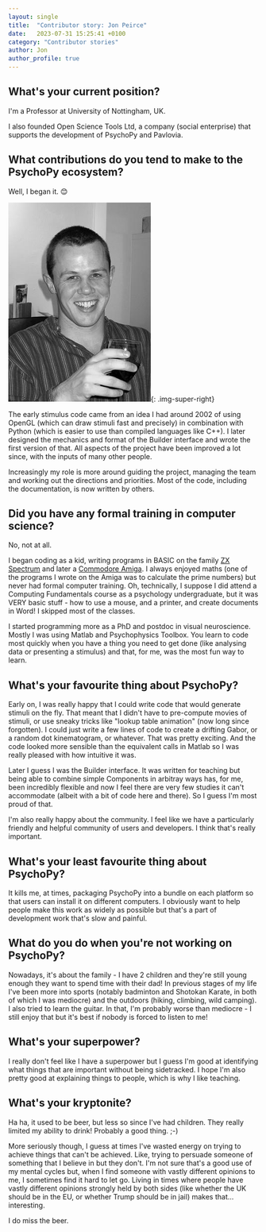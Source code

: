```yaml
---
layout: single
title:  "Contributor story: Jon Peirce"
date:   2023-07-31 15:25:41 +0100
category: "Contributor stories"
author: Jon
author_profile: true
---
```


<!-- ![Jon Peirce, smiling at the camera. He has not much hair, cut short and a grey beard.](/assets/images/jon.jpg){: .img-super-left} -->

## What's your current position?

I'm a Professor at University of Nottingham, UK. 

I also founded Open Science Tools Ltd, a company (social enterprise) that supports the development of PsychoPy and Pavlovia.

## What contributions do you tend to make to the PsychoPy ecosystem?

Well, I began it. 😊

![Greyscale image of Jon Peirce in roughly 2002. Jon is looking much younger than now, with short dark hair and clean shaven.](/assets/images/jon2002.jpg){: .img-super-right}

The early stimulus code came from an idea I had around 2002 of using OpenGL (which can draw stimuli fast and precisely) in combination with Python (which is easier to use than compiled languages like C++). I later designed the mechanics and format of the Builder interface and wrote the first version of that. All aspects of the project have been improved a lot since, with the inputs of many other people.

Increasingly my role is more around guiding the project, managing the team and working out the directions and priorities. Most of the code, including the documentation, is now written by others.

## Did you have any formal training in computer science?

No, not at all. 

I began coding as a kid, writing programs in BASIC on the family [ZX Spectrum](https://en.wikipedia.org/wiki/ZX_Spectrum) and later a [Commodore Amiga](https://en.wikipedia.org/wiki/Amiga). I always enjoyed maths (one of the programs I wrote on the Amiga was to calculate the prime numbers) but never had formal computer training. Oh, technically, I suppose I did attend a Computing Fundamentals course as a psychology undergraduate, but it was VERY basic stuff - how to use a mouse, and a printer, and create documents in Word! I skipped most of the classes.

I started programming more as a PhD and postdoc in visual neuroscience. Mostly I was using Matlab and Psychophysics Toolbox. You learn to code most quickly when you have a thing you need to get done (like analysing data or presenting a stimulus) and that, for me, was the most fun way to learn.

## What's your favourite thing about PsychoPy?

Early on, I was really happy that I could write code that would generate stimuli on the fly. That meant that I didn't have to pre-compute movies of stimuli, or use sneaky tricks like "lookup table animation" (now long since forgotten). I could just write a few lines of code to create a drifting Gabor, or a random dot kinematogram, or whatever. That was pretty exciting. And the code looked more sensible than the equivalent calls in Matlab so I was really pleased with how intuitive it was.

Later I guess I was the Builder interface. It was written for teaching but being able to combine simple Components in arbitray ways has, for me, been incredibly flexible and now I feel there are very few studies it can't accommodate (albeit with a bit of code here and there). So I guess I'm most proud of that.

I'm also really happy about the community. I feel like we have a particularly friendly and helpful community of users and developers. I think that's really important.

## What's your least favourite thing about PsychoPy?

It kills me, at times, packaging PsychoPy into a bundle on each platform so that users can install it on different computers. I obviously want to help people make this work as widely as possible but that's a part of development work that's slow and painful.

## What do you do when you're not working on PsychoPy?

Nowadays, it's about the family - I have 2 children and they're still young enough they want to spend time with their dad! In previous stages of my life I've been more into sports (notably badminton and Shotokan Karate, in both of which I was mediocre) and the outdoors (hiking, climbing, wild camping). I also tried to learn the guitar. In that, I'm probably worse than mediocre - I still enjoy that but it's best if nobody is forced to listen to me!

## What's your superpower?

I really don't feel like I have a superpower but I guess I'm good at identifying what things that are important without being sidetracked. I hope I'm also pretty good at explaining things to people, which is why I like teaching.

## What's your kryptonite?

Ha ha, it used to be beer, but less so since I've had children. They really limited my ability to drink! Probably a good thing. ;-)

More seriously though, I guess at times I've wasted energy on trying to achieve things that can't be achieved. Like, trying to persuade someone of something that I believe in but they don't. I'm not sure that's a good use of my mental cycles but, when I find someone with vastly different opinions to me, I sometimes find it hard to let go. Living in times where people have vastly different opinions strongly held by both sides (like whether the UK should be in the EU, or whether Trump should be in jail) makes that... interesting.

I do miss the beer.